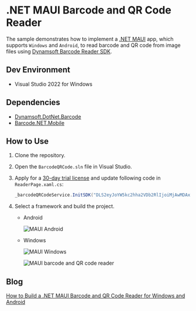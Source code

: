 # .NET MAUI Barcode and QR Code Reader
The sample demonstrates how to implement a [.NET MAUI](https://docs.microsoft.com/en-us/dotnet/maui/what-is-maui) app, which supports `Windows` and `Android`, to read barcode and QR code from image files using [Dynamsoft Barcode Reader SDK](https://www.dynamsoft.com/barcode-reader/overview/). 

## Dev Environment
- Visual Studio 2022 for Windows

## Dependencies
- [Dynamsoft.DotNet.Barcode](https://www.nuget.org/packages/Dynamsoft.DotNet.Barcode)
- [Barcode.NET.Mobile](https://www.nuget.org/packages/Barcode.NET.Mobile)

## How to Use
1. Clone the repository.
2. Open the `BarcodeQRCode.sln` file in Visual Studio.
3. Apply for a [30-day trial license](https://www.dynamsoft.com/customer/license/trialLicense?product=dbr) and update following code in `ReaderPage.xaml.cs`:
    
    ```cs
    _barcodeQRCodeService.InitSDK("DLS2eyJoYW5kc2hha2VDb2RlIjoiMjAwMDAxLTE2NDk4Mjk3OTI2MzUiLCJvcmdhbml6YXRpb25JRCI6IjIwMDAwMSIsInNlc3Npb25QYXNzd29yZCI6IndTcGR6Vm05WDJrcEQ5YUoifQ==");
    ``` 
4. Select a framework and build the project.

    - Android
        
        ![MAUI Android](https://www.dynamsoft.com/codepool/img/2022/05/maui-android.png)
    
    - Windows
        
        ![MAUI Windows](https://www.dynamsoft.com/codepool/img/2022/05/maui-windows.png)
    
    
        ![MAUI barcode and QR code reader](https://www.dynamsoft.com/codepool/img/2022/05/maui-barcode-qrcode-reader.png)
        
 ## Blog
 [How to Build a .NET MAUI Barcode and QR Code Reader for Windows and Android](https://www.dynamsoft.com/codepool/dotnet-maui-barcode-qr-code-reader.html)
